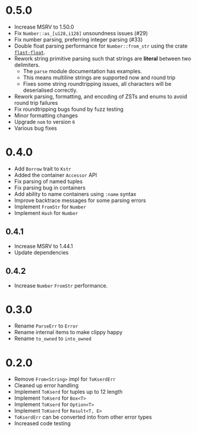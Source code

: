 
# 0.5.0
- Increase MSRV to 1.50.0
- Fix `Number::as_[u128,i128]` unsoundness issues (#29)
- Fix number parsing, preferring integer parsing (#33)
- Double float parsing performance for `Number::from_str` using the crate
    [`flast-float`](https://crates.io/crates/fast-float).
- Rework string primitive parsing such that strings are **literal** between two delimiters.
  - The `parse` module documentation has examples.
  - This means multiline strings are supported now and round trip
  - Fixes some string roundtripping issues, all characters will be deserialised correctly.
- Rework parsing, formatting, and encoding of ZSTs and enums to avoid round trip failures
- Fix roundtripping bugs found by fuzz testing
- Minor formatting changes
- Upgrade `nom` to version `6`
- Various bug fixes

# 0.4.0
- Add `Borrow` trait to `Kstr`
- Added the container `Accessor` API
- Fix parsing of named tuples
- Fix parsing bug in containers
- Add ability to name containers using `:name` syntax
- Improve backtrace messages for some parsing errors
- Implement `FromStr` for `Number`
- Implement `Hash` for `Number`

## 0.4.1
- Increase MSRV to 1.44.1
- Update dependencies

## 0.4.2
- Increase `Number` `FromStr` performance.

# 0.3.0
- Rename `ParseErr` to `Error`
- Rename internal items to make clippy happy
- Rename `to_owned` to `into_owned`

# 0.2.0
- Remove `From<String>` impl for `ToKserdErr`
- Cleaned up error handling
- Implement `ToKserd` for tuples up to 12 length
- Implement `ToKserd` for `Box<T>`
- Implement `ToKserd` for `Option<T>`
- Implement `ToKserd` for `Result<T, E>`
- `ToKserdErr` can be converted into from other error types
- Increased code testing
